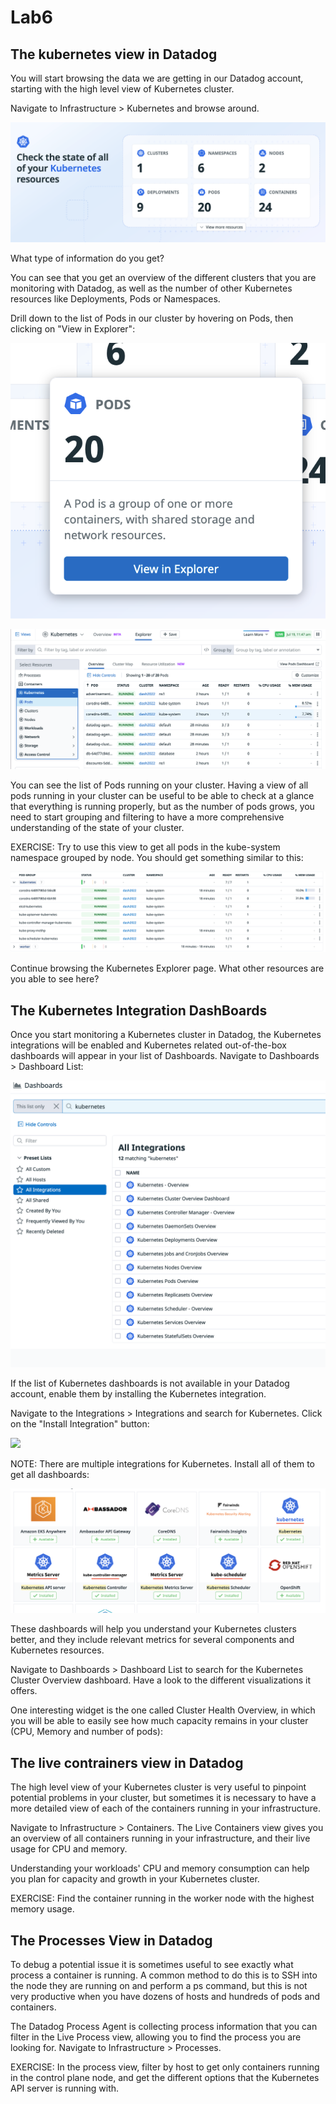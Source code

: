 # Lab6

## The kubernetes view in Datadog

You will start browsing the data we are getting in our Datadog account, starting with the high level view of Kubernetes cluster.

Navigate to Infrastructure > Kubernetes and browse around.

![](lab6-img1.png)

What type of information do you get?

You can see that you get an overview of the different clusters that you are monitoring with Datadog, as well as the number of other Kubernetes resources like Deployments, Pods or Namespaces.

Drill down to the list of Pods in our cluster by hovering on Pods, then clicking on "View in Explorer":

![](lab6-img2.png)

![](lab6-img3.png)

You can see the list of Pods running on your cluster. Having a view of all pods running in your cluster can be useful to be able to check at a glance that everything is running properly, but as the number of pods grows, you need to start grouping and filtering to have a more comprehensive understanding of the state of your cluster.

EXERCISE: Try to use this view to get all pods in the kube-system namespace grouped by node. You should get something similar to this:

![](lab6-img4.png)

Continue browsing the Kubernetes Explorer page. What other resources are you able to see here?

## The Kubernetes Integration DashBoards

Once you start monitoring a Kubernetes cluster in Datadog, the Kubernetes integrations will be enabled and Kubernetes related out-of-the-box dashboards will appear in your list of Dashboards. Navigate to Dashboards > Dashboard List:

![](lab6-img5.png)

If the list of Kubernetes dashboards is not available in your Datadog account, enable them by installing the Kubernetes integration.

Navigate to the Integrations > Integrations and search for Kubernetes. Click on the "Install Integration" button:

![](lab6-img6.png)

NOTE: There are multiple integrations for Kubernetes. Install all of them to get all dashboards:

![](lab6-img7.png)

These dashboards will help you understand your Kubernetes clusters better, and they include relevant metrics for several components and Kubernetes resources.

Navigate to Dashboards > Dashboard List to search for the Kubernetes Cluster Overview dashboard. Have a look to the different visualizations it offers.

One interesting widget is the one called Cluster Health Overview, in which you will be able to easily see how much capacity remains in your cluster (CPU, Memory and number of pods):

## The live contrainers view in Datadog

The high level view of your Kubernetes cluster is very useful to pinpoint potential problems in your cluster, but sometimes it is necessary to have a more detailed view of each of the containers running in your infrastructure.

Navigate to Infrastructure > Containers. The Live Containers view gives you an overview of all containers running in your infrastructure, and their live usage for CPU and memory.

Understanding your workloads' CPU and memory consumption can help you plan for capacity and growth in your Kubernetes cluster.

EXERCISE: Find the container running in the worker node with the highest memory usage.

## The Processes View in Datadog

To debug a potential issue it is sometimes useful to see exactly what process a container is running. A common method to do this is to SSH into the node they are running on and perform a ps command, but this is not very productive when you have dozens of hosts and hundreds of pods and containers.

The Datadog Process Agent is collecting process information that you can filter in the Live Process view, allowing you to find the process you are looking for. Navigate to Infrastructure > Processes.

EXERCISE: In the process view, filter by host to get only containers running in the control plane node, and get the different options that the Kubernetes API server is running with.




